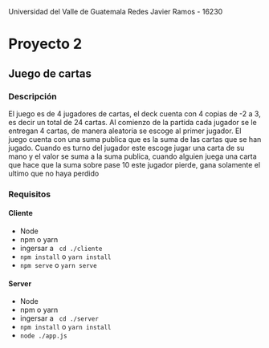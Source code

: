 Universidad del Valle de Guatemala
Redes
Javier Ramos - 16230


# Proyecto 2
## Juego de cartas

### Descripción
El juego es de 4 jugadores de cartas, el deck cuenta con 4 copias de -2 a 3, es decir un total de 24 cartas. Al comienzo de la partida cada jugador se le entregan 4 cartas, de manera aleatoria se escoge al primer jugador. El juego cuenta con una suma publica que es la suma de las cartas que se han jugado. Cuando es turno del jugador este escoge jugar una carta de su mano y el valor se suma a la suma publica, cuando alguien juega una carta que hace que la suma sobre pase 10 este jugador pierde, gana solamente el ultimo que no haya perdido

### Requisitos
#### Cliente
* Node
* npm o yarn
* ingersar a ``` cd ./cliente```
* ``` npm install ``` o ``` yarn install ```
* ``` npm serve ``` o ``` yarn serve ```
#### Server
* Node
* npm o yarn
* ingersar a ``` cd ./server```
* ``` npm install ``` o ``` yarn install ```
* ``` node ./app.js ```
